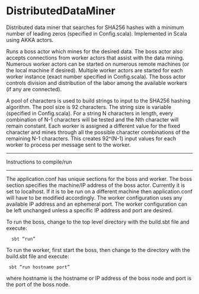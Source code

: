 # DistributedDataMiner
Distributed data miner that searches for SHA256 hashes with a minimum number of leading zeros (specified in Config.scala). Implemented in Scala using AKKA actors. 

Runs a boss actor which mines for the desired data. The boss actor also accepts connections from worker actors that assist with the data mining. Numerous worker actors can be started on numerous remote machines (or the local machine if desired). Multiple worker actors are started for each worker instance (exact number specified in Config.scala). The boss actor controls division and distribution of the labor among the available workers (if any are connected).

A pool of characters is used to build strings to input to the SHA256 hashing algorithm. The pool size is 92 characters. The string size is variable (specified in Config.scala). For a string N characters in length, every combination of N-1 characters will be tested and the Nth character will remain constant. Each worker is assigned a different value for the fixed character and mines through all the possible character combinations of the remaining N-1 characters. This creates 92^(N-1) input values for each worker to process per message sent to the worker.

**********************************************************************
Instructions to compile/run
**********************************************************************
The application.conf has unique sections for the boss and worker. The boss section 
specifies the machine/IP address of the boss actor. Currently it is set to localhost. 
If it is to be run on a different machine then application.conf will have to be modified 
accordingly. The worker configuration uses any available IP address and an ephemeral port. The worker configuration can be left unchanged unless a specific IP address and port are desired.

To run the boss, change to the top level directory with the build.sbt file and execute: 

      sbt “run”

To run the worker, first start the boss, then change to the directory with the build.sbt file and execute: 

     sbt “run hostname port” 

where hostname is the hostname or IP address of the boss node and port is the port of the boss node.

